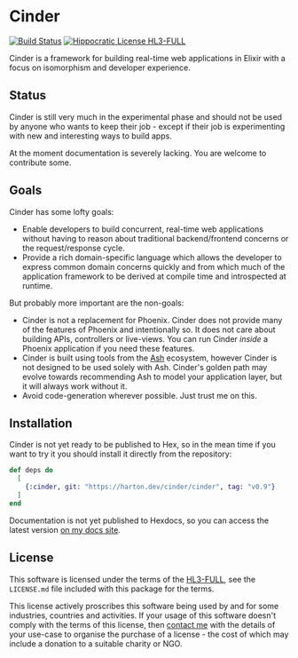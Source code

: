 # Cinder

[![Build Status](https://drone.harton.nz/api/badges/cinder/cinder/status.svg?ref=refs/heads/main)](https://drone.harton.nz/cinder/cinder)
[![Hippocratic License HL3-FULL](https://img.shields.io/static/v1?label=Hippocratic%20License&message=HL3-FULL&labelColor=5e2751&color=bc8c3d)](https://firstdonoharm.dev/version/3/0/full.html)

Cinder is a framework for building real-time web applications in Elixir with a
focus on isomorphism and developer experience.

## Status

Cinder is still very much in the experimental phase and should not be used by
anyone who wants to keep their job - except if their job is experimenting with
new and interesting ways to build apps.

At the moment documentation is severely lacking. You are welcome to contribute
some.

## Goals

Cinder has some lofty goals:

- Enable developers to build concurrent, real-time web applications without
  having to reason about traditional backend/frontend concerns or the
  request/response cycle.
- Provide a rich domain-specific language which allows the developer to express
  common domain concerns quickly and from which much of the application
  framework to be derived at compile time and introspected at runtime.

But probably more important are the non-goals:

- Cinder is not a replacement for Phoenix. Cinder does not provide many of the
  features of Phoenix and intentionally so. It does not care about building
  APIs, controllers or live-views. You can run Cinder _inside_ a Phoenix
  application if you need these features.
- Cinder is built using tools from the [Ash](https://ash-hq.org/) ecosystem,
  however Cinder is not designed to be used solely with Ash. Cinder's golden
  path may evolve towards recommending Ash to model your application layer, but
  it will always work without it.
- Avoid code-generation wherever possible. Just trust me on this.

## Installation

Cinder is not yet ready to be published to Hex, so in the mean time if you want
to try it you should install it directly from the repository:

```elixir
def deps do
  [
    {:cinder, git: "https://harton.dev/cinder/cinder", tag: "v0.9"}
  ]
end
```

Documentation is not yet published to Hexdocs, so you can access the latest
version [on my docs site](https://docs.harton.nz/cinder/cinder/Cinder.html).

## License

This software is licensed under the terms of the
[HL3-FULL](https://firstdonoharm.dev), see the `LICENSE.md` file included with
this package for the terms.

This license actively proscribes this software being used by and for some
industries, countries and activities. If your usage of this software doesn't
comply with the terms of this license, then [contact me](mailto:james@harton.nz)
with the details of your use-case to organise the purchase of a license - the
cost of which may include a donation to a suitable charity or NGO.
